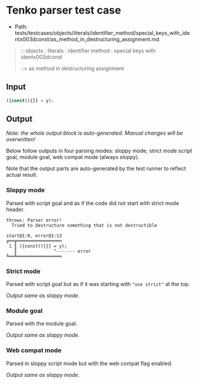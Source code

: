 # Tenko parser test case

- Path: tests/testcases/objects/literals/identifier_method/special_keys_with_identx003dconst/as_method_in_destructuring_assignment.md

> :: objects : literals : identifier method : special keys with identx003dconst
>
> ::> as method in destructuring assignment

## Input

`````js
({const(){}} = y);
`````

## Output

_Note: the whole output block is auto-generated. Manual changes will be overwritten!_

Below follow outputs in four parsing modes: sloppy mode, strict mode script goal, module goal, web compat mode (always sloppy).

Note that the output parts are auto-generated by the test runner to reflect actual result.

### Sloppy mode

Parsed with script goal and as if the code did not start with strict mode header.

`````
throws: Parser error!
  Tried to destructure something that is not destructible

start@1:0, error@1:13
╔══╦═════════════════
 1 ║ ({const(){}} = y);
   ║              ^------- error
╚══╩═════════════════

`````

### Strict mode

Parsed with script goal but as if it was starting with `"use strict"` at the top.

_Output same as sloppy mode._

### Module goal

Parsed with the module goal.

_Output same as sloppy mode._

### Web compat mode

Parsed in sloppy script mode but with the web compat flag enabled.

_Output same as sloppy mode._
